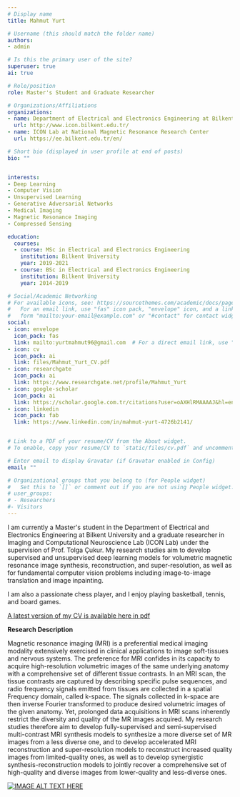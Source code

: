 ```yaml
---
# Display name
title: Mahmut Yurt

# Username (this should match the folder name)
authors:
- admin

# Is this the primary user of the site?
superuser: true
ai: true

# Role/position
role: Master's Student and Graduate Researcher 

# Organizations/Affiliations
organizations:
- name: Department of Electrical and Electronics Engineering at Bilkent University
  url: http://www.icon.bilkent.edu.tr/
- name: ICON Lab at National Magnetic Resonance Research Center
  url: https://ee.bilkent.edu.tr/en/

# Short bio (displayed in user profile at end of posts)
bio: "" 


interests:
- Deep Learning 
- Computer Vision 
- Unsupervised Learning
- Generative Adversarial Networks
- Medical Imaging 
- Magnetic Resonance Imaging
- Compressed Sensing

education:
  courses:
  - course: MSc in Electrical and Electronics Engineering
    institution: Bilkent University
    year: 2019-2021
  - course: BSc in Electrical and Electronics Engineering
    institution: Bilkent University
    year: 2014-2019

# Social/Academic Networking
# For available icons, see: https://sourcethemes.com/academic/docs/page-builder/#icons
#   For an email link, use "fas" icon pack, "envelope" icon, and a link in the
#   form "mailto:your-email@example.com" or "#contact" for contact widget.
social:
- icon: envelope
  icon_pack: fas
  link: mailto:yurtmahmut96@gmail.com  # For a direct email link, use "mailto:test@example.org".
- icon: cv
  icon_pack: ai
  link: files/Mahmut_Yurt_CV.pdf
- icon: researchgate
  icon_pack: ai
  link: https://www.researchgate.net/profile/Mahmut_Yurt
- icon: google-scholar
  icon_pack: ai
  link: https://scholar.google.com.tr/citations?user=oAXHlRMAAAAJ&hl=en
- icon: linkedin
  icon_pack: fab
  link: https://www.linkedin.com/in/mahmut-yurt-4726b2141/


# Link to a PDF of your resume/CV from the About widget.
# To enable, copy your resume/CV to `static/files/cv.pdf` and uncomment the lines below.

# Enter email to display Gravatar (if Gravatar enabled in Config)
email: ""

# Organizational groups that you belong to (for People widget)
#   Set this to `[]` or comment out if you are not using People widget.
# user_groups:
# - Researchers
#- Visitors
---
```

I am currently a Master's student in the Department of Electrical and Electronics Engineering at Bilkent University and a graduate researcher in Imaging and Computational Neuroscience Lab (ICON Lab) under the supervision of Prof. Tolga Çukur. My research studies aim to develop supervised and unsupervised deep learning models for volumetric magnetic resonance image synthesis, reconstruction, and super-resolution, as well as for fundamental computer vision problems including image-to-image translation and image inpainting.

I am also a passionate chess player, and I enjoy playing basketball, tennis, and board games.

[A latest version of my CV is available here in pdf](files/Mahmut_Yurt_CV.pdf)

**Research Description**

Magnetic resonance imaging (MRI) is a preferential medical imaging modality extensively exercised in clinical applications to image soft-tissues and nervous systems. The preference for MRI confides in its capacity to acquire high-resolution volumetric images of the same underlying anatomy with a comprehensive set of different tissue contrasts. In an MRI scan, the tissue contrasts are captured by describing specific pulse sequences, and radio frequency signals emitted from tissues are collected in a spatial Frequency domain, called k-space. The signals collected in k-space are then inverse Fourier transformed to produce desired volumetric images of the given anatomy. Yet, prolonged data acquisitions in MRI scans inherently restrict the diversity and quality of the MR images acquired. My research studies therefore aim to develop fully-supervised and semi-supervised multi-contrast MRI synthesis models to synthesize a more diverse set of MR images from a less diverse one, and to develop accelerated MRI reconstruction and super-resolution models to reconstruct increased quality images from limited-quality ones, as well as to develop synergistic synthesis-reconstruction models to jointly recover a comprehensive set of high-quality and diverse images from lower-quality and less-diverse ones. 


[![IMAGE ALT TEXT HERE](https://img.youtube.com/vi/watch?v=Ti4We3izlqM&list=LLSZvPJPomVA1PBWjWyGpmtA/0.jpg)](https://www.youtube.com/watch?v=Ti4We3izlqM&list=LLSZvPJPomVA1PBWjWyGpmtA)

